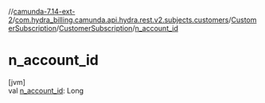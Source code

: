 //[camunda-7.14-ext-2](../../../../index.md)/[com.hydra_billing.camunda.api.hydra.rest.v2.subjects.customers](../../index.md)/[CustomerSubscription](../index.md)/[CustomerSubscription](index.md)/[n_account_id](n_account_id.md)

# n_account_id

[jvm]\
val [n_account_id](n_account_id.md): Long
